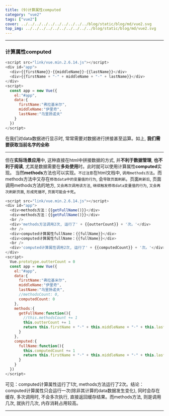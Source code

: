 ```yaml
---
title: (9)计算属性computed
category: "vue2"
tags: ["vue2"]
cover: ../../../../../../../../../../blog/static/blog/md/vue2.svg
top_img: ../../../../../../../../../../blog/static/blog/md/vue2.svg
---
```


***

### 计算属性computed


```js vue2
<script src="link/vue.min.2.6.14.js"></script>
<div id="app">
  <div>{{firstName}}·{{middleName}}·{{lastName}}</div>
  <div>{{firstName + "·" + middleName + "·" + lastName}}</div>
</div>
<script>
  const app = new Vue({
    el:"#app",
    data:{
      firstName:"弗拉基米尔",
      middleName:"伊里奇",
      lastName:"乌里扬诺夫"
    }
  })
</script>
```


在我们对data数据进行显示时, 常常需要对数据进行拼接甚至运算。如上, **我们需要获取当前名字的全称**

***

但在**实际场景应用**中, 这种直接在html中拼接数据的方式, 并**不利于数据管理**, **也不利于阅读**, 尤其是数据需要在**多处使用**时。此时就可以使用计算属性**computed**实现。
当然**methods**方法也可以实现。`不过注意`在html文档中, `调用methods方法`。而methods方法中又存在`修改data中的变量值的行为`, 会`导致页面刷新`。页面`刷新后`, 页面调用methods方法的地方, `又会再次调用该方法`, `继续触发修改data变量值的行为`, `又会再次刷新页面`, `形成死循环`, `页面可能会卡死`。



```js vue2
<script src="link/vue.min.2.6.14.js"></script>
<div id="app">
  <div>methods方法：{{getFullName()}}</div>
  <div>methods方法：{{getFullName()}}</div>
  <br />
  <div>'methods方法调用2次, 运行了' + {{outterCount}} + '次。'</div>
  <hr />
  <div>computed计算属性fullName：{{fullName}}</div>
  <div>computed计算属性fullName：{{fullName}}</div>
  <br />
  <div>'computed计算属性调用2次, 运行了' + {{computedCount}} + '次。'</div>
</div>
<script>
  Vue.prototype.outterCount = 0
  const app = new Vue({
    el:"#app",
    data:{
      firstName:"弗拉基米尔",
      middleName:"伊里奇",
      lastName:"乌里扬诺夫",
      //methodsCount: 0,
      computedCount: 0
    },
    methods:{
      getFullName:function(){
        //this.methodsCount += 1 
        this.outterCount += 1
        return this.firstName + "·" + this.middleName + "·" + this.lastName
      }
    },
    computed:{
      fullName:function(){
        this.computedCount += 1 
        return this.firstName + "·" + this.middleName + "·" + this.lastName
      }
    }
  })
</script>
```


可见：computed计算属性运行了1次, methods方法运行了2次。结论：computed计算属性只会运行一次(除非其计算的data数据发生变化), 同时会存在缓存, 多次调用时, 不会多次执行, 直接返回缓存结果。而methods方法, 则是调用几次, 就执行几次, 内存消耗占用较高。

***